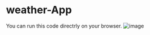 ﻿# weather-App
You can run this code directrly on your browser.
![image](https://github.com/RitwikShukla/weatherApp/assets/98664820/e5139902-7261-4a88-ac4c-5d6e43658cf5)
